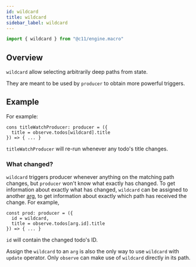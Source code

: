 ```yaml
---
id: wildcard
title: wildcard
sidebar_label: wildcard
---
```


```ts
import { wildcard } from "@c11/engine.macro"
```

## Overview
`wildcard` allow selecting arbitrarily deep paths from state.

They are meant to be used by `producer` to obtain more powerful triggers.

## Example
For example:

```tsx
cons titleWatchProducer: producer = ({
  title = observe.todos[wildcard].title
}) => { ... }
```

`titleWatchProducer` will re-run whenever any todo's title changes.

### What changed?

`wildcard` triggers producer whenever anything on the matching path changes, but
`producer` won't know what exactly has changed. To get information about exactly
what has changed, `wildcard` can be assigned to another
[arg](/docs/api/arg), to get information about exactly which path
has received the change. For example,

```tsx
const prod: producer = ({
  id = wildcard,
  title = observe.todos[arg.id].title
}) => { ... }
```

`id` will contain the changed todo's ID.

Assign the `wildcard` to an `arg` is also the only way to use `wildcard` with
`update` operator. Only `observe` can make use of `wildcard` directly in its
path.

